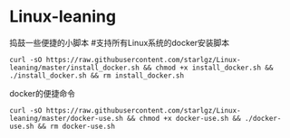 # Linux-leaning
捣鼓一些便捷的小脚本
#支持所有Linux系统的docker安装脚本
```
curl -sO https://raw.githubusercontent.com/starlgz/Linux-leaning/master/install_docker.sh && chmod +x install_docker.sh && ./install_docker.sh && rm install_docker.sh

```
docker的便捷命令
```
curl -sO https://raw.githubusercontent.com/starlgz/Linux-leaning/master/docker-use.sh && chmod +x docker-use.sh && ./docker-use.sh && rm docker-use.sh

```
